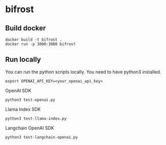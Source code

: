# bifrost

## Build docker

```
docker build -t bifrost .
docker run -p 3000:3000 bifrost
```

## Run locally

You can run the python scripts locally. You need to have python3 installed.

```
export OPENAI_API_KEY=<your_openai_api_key>
```

OpenAI SDK

```
python3 test-openai.py
```

Llama Index SDK

```
python3 test-llama-index.py
```

Langchain OpenAI SDK

```
python3 test-langchain-openai.py
```

